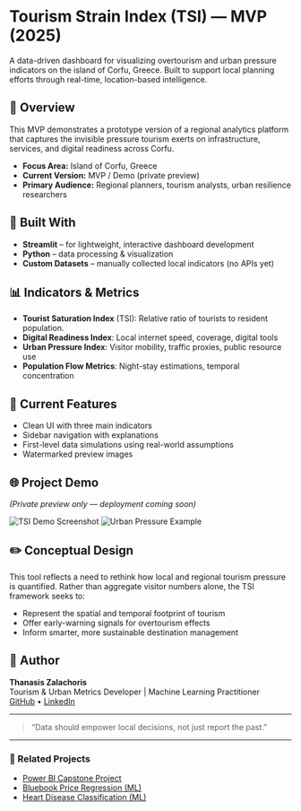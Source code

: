 # Tourism Strain Index (TSI) — MVP (2025)

A data-driven dashboard for visualizing overtourism and urban pressure indicators on the island of Corfu, Greece. Built to support local planning efforts through real-time, location-based intelligence.

## 📏 Overview
This MVP demonstrates a prototype version of a regional analytics platform that captures the invisible pressure tourism exerts on infrastructure, services, and digital readiness across Corfu.

- **Focus Area:** Island of Corfu, Greece
- **Current Version:** MVP / Demo (private preview)
- **Primary Audience:** Regional planners, tourism analysts, urban resilience researchers

## 🔧 Built With
- **Streamlit** – for lightweight, interactive dashboard development
- **Python** – data processing & visualization
- **Custom Datasets** – manually collected local indicators (no APIs yet)

## 📊 Indicators & Metrics
- **Tourist Saturation Index** (TSI): Relative ratio of tourists to resident population.
- **Digital Readiness Index**: Local internet speed, coverage, digital tools
- **Urban Pressure Index**: Visitor mobility, traffic proxies, public resource use
- **Population Flow Metrics**: Night-stay estimations, temporal concentration

## 🔹 Current Features
- Clean UI with three main indicators
- Sidebar navigation with explanations
- First-level data simulations using real-world assumptions
- Watermarked preview images

## 🌐 Project Demo
_(Private preview only — deployment coming soon)_

![TSI Demo Screenshot](assets/tsi_preview_1.png)
![Urban Pressure Example](assets/tsi_preview_2.png)

## ✏️ Conceptual Design
This tool reflects a need to rethink how local and regional tourism pressure is quantified. Rather than aggregate visitor numbers alone, the TSI framework seeks to:
- Represent the spatial and temporal footprint of tourism
- Offer early-warning signals for overtourism effects
- Inform smarter, more sustainable destination management

## 📖 Author
**Thanasis Zalachoris**  
Tourism & Urban Metrics Developer | Machine Learning Practitioner  
[GitHub](https://github.com/ThanasisZalachoris) • [LinkedIn](https://www.linkedin.com/in/thanasis-zalachoris)

---

> “Data should empower local decisions, not just report the past.”

---

### 🔗 Related Projects
- [Power BI Capstone Project](https://github.com/ThanasisZalachoris/powerbi-business-intelligence-project)
- [Bluebook Price Regression (ML)](https://github.com/ThanasisZalachoris/bluebook-price-regression)
- [Heart Disease Classification (ML)](https://github.com/ThanasisZalachoris/heart-disease-classifier)
